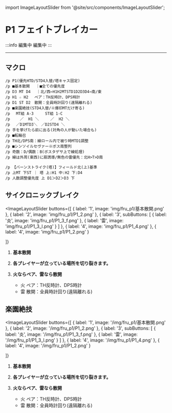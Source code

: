 import ImageLayoutSlider from '@site/src/components/ImageLayoutSlider';


# P1 フェイトブレイカー

:::info 編集中
編集中
:::

---
##  マクロ
```
/p P1(優先HTD/STD4入替/塔キャス固定)
/p ■基本散開 　｜■全ての優先度
/p D3 MT D4 　｜北/西←H1H2MTSTD1D2D3D4→南/東
/p H1 ☆ H2　 ペア：TH反時計、DPS時計
/p D1 ST D2　散開：全員時計回り(遠隔離れる)
/p ■楽園絶技(STD4入替/※爆印MTだけ寄る)
/p 　MT組 A-3　　　ST組 1-C
/p 　　／  H1 ＼　　　／  H2 ＼
/p 　／D1MTD3＼　／D2STD4 ＼
/p 手を挙げたら前に出る(対角の人が動いた場合も)
/p ■転輪召
/p TH北/DPS南：線ロール内で被り時MTD1調整
/p ■シンソイルセヴァー※ボス南整列
/p 奇数：D/偶数：B(ボスタゲサ上で線処理)
/p 線は外周(東西)に扇誘導/無色の雷優先：北H>T>D南
```
```
/p 【バーンストライク(塔)】フィールド北(上)基準
/p 上MT 下ST ｜ 塔 上:H1 中:H2 下:D4
/p 人数調整優先度 上 D1＞D2＞D3 下
```

## サイクロニックブレイク

<ImageLayoutSlider
  buttons={[
    { label: '1', image: 'img/fru_p1/基本散開.png' },
    { label: '2', image: 'img/fru_p1/P1_2.png' },
    { 
      label: '3',
      subButtons: [
        { label: '炎', image: 'img/fru_p1/P1_3_f.png' },
        { label: '雷', image: 'img/fru_p1/P1_3_l.png' }
      ]
    },
    { label: '4', image: 'img/fru_p1/P1_4.png' },
    { label: '4', image: 'img/fru_p1/P1_2.png' }

  ]}
>

1. **基本散開**

2. **各プレイヤーが立っている場所を切り裂きます。**

3. **火ならペア、雷なら散開**
   - 火 ペア：TH反時計、DPS時計
   - 雷 散開：全員時計回り(遠隔離れる)
</ImageLayoutSlider>

## 楽園絶技

<ImageLayoutSlider
  buttons={[
    { label: '1', image: '/img/fru_p1/基本散開.png' },
    { label: '2', image: '/img/fru_p1/P1_2.png' },
    { 
      label: '3',
      subButtons: [
        { label: '炎', image: '/img/fru_p1/P1_3_f.png' },
        { label: '雷', image: '/img/fru_p1/P1_3_l.png' }
      ]
    },
    { label: '4', image: '/img/fru_p1/P1_4.png' },
    { label: '4', image: '/img/fru_p1/P1_2.png' }

  ]}
>

1. **基本散開**

2. **各プレイヤーが立っている場所を切り裂きます。**

3. **火ならペア、雷なら散開**
   - 火 ペア：TH反時計、DPS時計
   - 雷 散開：全員時計回り(遠隔離れる)
</ImageLayoutSlider>
